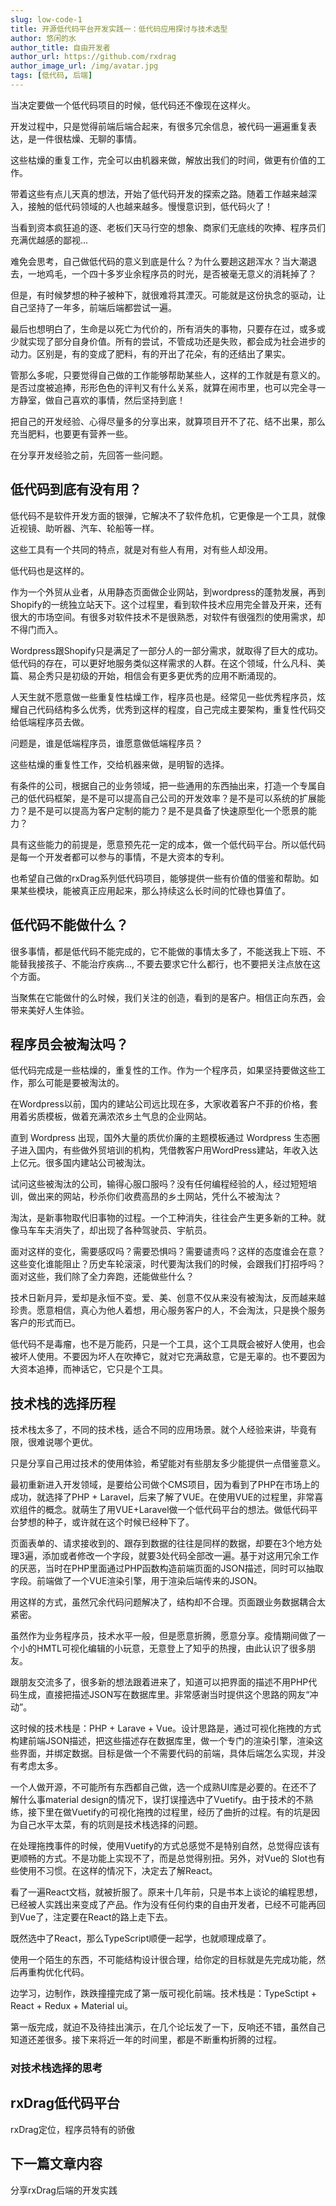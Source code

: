 ```yaml
---
slug: low-code-1
title: 开源低代码平台开发实践一：低代码应用探讨与技术选型
author: 悠闲的水
author_title: 自由开发者
author_url: https://github.com/rxdrag
author_image_url: /img/avatar.jpg
tags: [低代码, 后端]
---
```


当决定要做一个低代码项目的时候，低代码还不像现在这样火。

开发过程中，只是觉得前端后端合起来，有很多冗余信息，被代码一遍遍重复表达，是一件很枯燥、无聊的事情。

这些枯燥的重复工作，完全可以由机器来做，解放出我们的时间，做更有价值的工作。

带着这些有点儿天真的想法，开始了低代码开发的探索之路。随着工作越来越深入，接触的低代码领域的人也越来越多。慢慢意识到，低代码火了！

当看到资本疯狂追的逐、老板们天马行空的想象、商家们无底线的吹捧、程序员们充满优越感的鄙视...

难免会思考，自己做低代码的意义到底是什么？为什么要趟这趟浑水？当大潮退去，一地鸡毛，一个四十多岁业余程序员的时光，是否被毫无意义的消耗掉了？

但是，有时候梦想的种子被种下，就很难将其湮灭。可能就是这份执念的驱动，让自己坚持了一年多，前端后端都尝试一遍。

最后也想明白了，生命是以死亡为代价的，所有消失的事物，只要存在过，或多或少就实现了部分自身价值。所有的尝试，不管成功还是失败，都会成为社会进步的动力。区别是，有的变成了肥料，有的开出了花朵，有的还结出了果实。

管那么多呢，只要觉得自己做的工作能够帮助某些人，这样的工作就是有意义的。是否过度被追捧，形形色色的评判又有什么关系，就算在闹市里，也可以完全寻一方静室，做自己喜欢的事情，然后坚持到底！

把自己的开发经验、心得尽量多的分享出来，就算项目开不了花、结不出果，那么充当肥料，也要更有营养一些。

在分享开发经验之前，先回答一些问题。

## 低代码到底有没有用？

低代码不是软件开发方面的银弹，它解决不了软件危机，它更像是一个工具，就像近视镜、助听器、汽车、轮船等一样。

这些工具有一个共同的特点，就是对有些人有用，对有些人却没用。

低代码也是这样的。

作为一个外贸从业者，从用静态页面做企业网站，到wordpress的蓬勃发展，再到Shopify的一统独立站天下。这个过程里，看到软件技术应用完全普及开来，还有很大的市场空间。有很多对软件技术不是很熟悉，对软件有很强烈的使用需求，却不得门而入。

Wordpress跟Shopify只是满足了一部分人的一部分需求，就取得了巨大的成功。低代码的存在，可以更好地服务类似这样需求的人群。在这个领域，什么凡科、美篇、易企秀只是初级的开始，相信会有更多更优秀的应用不断涌现的。

人天生就不愿意做一些重复性枯燥工作，程序员也是。经常见一些优秀程序员，炫耀自己代码结构多么优秀，优秀到这样的程度，自己完成主要架构，重复性代码交给低端程序员去做。

问题是，谁是低端程序员，谁愿意做低端程序员？

这些枯燥的重复性工作，交给机器来做，是明智的选择。

有条件的公司，根据自己的业务领域，把一些通用的东西抽出来，打造一个专属自己的低代码框架，是不是可以提高自己公司的开发效率？是不是可以系统的扩展能力？是不是可以提高为客户定制的能力？是不是具备了快速原型化一个愿景的能力？

具有这些能力的前提是，愿意预先花一定的成本，做一个低代码平台。所以低代码是每一个开发者都可以参与的事情，不是大资本的专利。

也希望自己做的rxDrag系列低代码项目，能够提供一些有价值的借鉴和帮助。如果某些模块，能被真正应用起来，那么持续这么长时间的忙碌也算值了。

## 低代码不能做什么？

很多事情，都是低代码不能完成的，它不能做的事情太多了，不能送我上下班、不能替我接孩子、不能治疗疾病..., 不要去要求它什么都行，也不要把关注点放在这个方面。

当聚焦在它能做什的么时候，我们关注的创造，看到的是客户。相信正向东西，会带来美好人生体验。

## 程序员会被淘汰吗？

低代码完成是一些枯燥的，重复性的工作。作为一个程序员，如果坚持要做这些工作，那么可能是要被淘汰的。

在Wordpress以前，国内的建站公司远比现在多，大家收着客户不菲的价格，套用着劣质模板，做着充满浓浓乡土气息的企业网站。

直到 Wordpress 出现，国外大量的质优价廉的主题模板通过 Wordpress 生态圈子进入国内，有些做外贸培训的机构，凭借教客户用WordPress建站，年收入达上亿元。很多国内建站公司被淘汰。

试问这些被淘汰的公司，输得心服口服吗？没有任何编程经验的人，经过短短培训，做出来的网站，秒杀你们收费高昂的乡土网站，凭什么不被淘汰？

淘汰，是新事物取代旧事物的过程。一个工种消失，往往会产生更多新的工种。就像马车车夫消失了，却出现了各种驾驶员、宇航员。

面对这样的变化，需要感叹吗？需要恐惧吗？需要谴责吗？这样的态度谁会在意？这些变化谁能阻止？历史车轮滚滚，时代要淘汰我们的时候，会跟我们打招呼吗？面对这些，我们除了全力奔跑，还能做些什么？

技术日新月异，爱却是永恒不变。爱、美、创意不仅从来没有被淘汰，反而越来越珍贵。愿意相信，真心为他人着想，用心服务客户的人，不会淘汰，只是换个服务客户的形式而已。

低代码不是毒瘤，也不是万能药，只是一个工具，这个工具既会被好人使用，也会被坏人使用。不要因为坏人在吹捧它，就对它充满敌意，它是无辜的。也不要因为大资本追捧，而神话它，它只是个工具。

## 技术栈的选择历程

技术栈太多了，不同的技术栈，适合不同的应用场景。就个人经验来讲，毕竟有限，很难说哪个更优。

只是分享自己用过技术的使用体验，希望能对有些朋友多少能提供一点借鉴意义。

最初重新进入开发领域，是要给公司做个CMS项目，因为看到了PHP在市场上的成功，就选择了PHP + Laravel，后来了解了VUE。在使用VUE的过程里，非常喜欢组件的概念。就萌生了用VUE+Laravel做一个低代码平台的想法。做低代码平台梦想的种子，或许就在这个时候已经种下了。

页面表单的、请求接收到的、跟存到数据的往往是同样的数据，却要在3个地方处理3遍，添加或者修改一个字段，就要3处代码全部改一遍。基于对这用冗余工作的厌恶，当时在PHP里面通过PHP函数构造前端页面的JSON描述，同时可以抽取字段。前端做了一个VUE渲染引擎，用于渲染后端传来的JSON。

用这样的方式，虽然冗余代码问题解决了，结构却不合理。页面跟业务数据耦合太紧密。

虽然作为业务程序员，技术水平一般，但是愿意折腾，愿意分享。疫情期间做了一个小的HMTL可视化编辑的小玩意，无意登上了知乎的热搜，由此认识了很多朋友。

跟朋友交流多了，很多新的想法跟着进来了，知道可以把界面的描述不用PHP代码生成，直接把描述JSON写在数据库里。非常感谢当时提供这个思路的网友“冲动”。

这时候的技术栈是：PHP + Larave + Vue。设计思路是，通过可视化拖拽的方式构建前端JSON描述，把这些描述存在数据库里，做一个专门的渲染引擎，渲染这些界面，并绑定数据。目标是做一个不需要代码的前端，具体后端怎么实现，并没有考虑太多。

一个人做开源，不可能所有东西都自己做，选一个成熟UI库是必要的。在还不了解什么事material design的情况下，误打误撞选中了Vuetify。由于技术的不熟练，接下里在做Vuetify的可视化拖拽的过程里，经历了曲折的过程。有的坑是因为自己水平太菜，有的坑则是技术栈选择的问题。

在处理拖拽事件的时候，使用Vuetify的方式总感觉不是特别自然，总觉得应该有更顺畅的方式。不是功能上实现不了，而是总觉得别扭。另外，对Vue的 Slot也有些使用不习惯。在这样的情况下，决定去了解React。

看了一遍React文档，就被折服了。原来十几年前，只是书本上谈论的编程思想，已经被人实践出来变成了产品。作为没有任何约束的自由开发者，已经不可能再回到Vue了，注定要在React的路上走下去。

既然选中了React，那么TypeScript顺便一起学，也就顺理成章了。

使用一个陌生的东西，不可能结构设计很合理，给你定的目标就是先完成功能，然后再重构优化代码。

边学习，边制作，跌跌撞撞完成了第一版可视化前端。技术栈是：TypeSctipt + React + Redux + Material ui。

第一版完成，就迫不及待挂出演示，在几个论坛发了一下，反响还不错，虽然自己知道还差很多。接下来将近一年的时间里，都是不断重构折腾的过程。





### 对技术栈选择的思考

## rxDrag低代码平台

rxDrag定位，程序员特有的骄傲

## 下一篇文章内容
分享rxDrag后端的开发实践